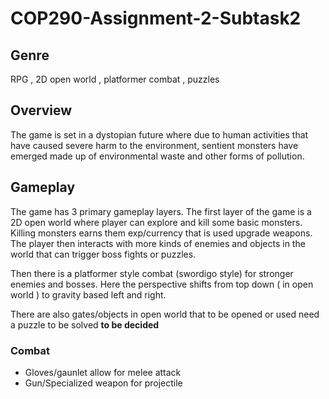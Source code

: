 # COP290-Assignment-2-Subtask2

## Genre 
RPG , 2D open world , platformer combat , puzzles 

## Overview 
The game is set in a dystopian future where due to human activities that have caused severe harm to the environment, sentient monsters have emerged made up of environmental waste and other forms of pollution. 

## Gameplay 
The game has 3 primary gameplay layers. 
The first layer of the game is a 2D open world where player can explore and kill some basic monsters. Killing monsters earns them exp/currency that is used upgrade weapons. The player then interacts with more kinds of enemies and objects in the world that can trigger boss fights or puzzles. 

Then there is a platformer style combat (swordigo style) for stronger enemies and bosses. Here the perspective shifts from top down ( in open world ) to gravity based left and right. 

There are also gates/objects in open world that to be opened or used need a puzzle to be solved **to be decided**

### Combat
- Gloves/gaunlet allow for melee attack
- Gun/Specialized weapon for projectile
  
